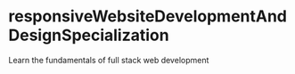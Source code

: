 # responsiveWebsiteDevelopmentAndDesignSpecialization
Learn the fundamentals of full stack web development
